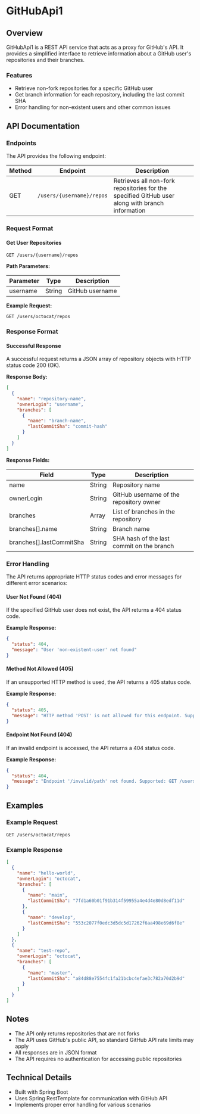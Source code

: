 # GitHubApi1

## Overview

GitHubApi1 is a REST API service that acts as a proxy for GitHub's API. It provides a simplified interface to retrieve information about a GitHub user's repositories and their branches.

### Features

- Retrieve non-fork repositories for a specific GitHub user
- Get branch information for each repository, including the last commit SHA
- Error handling for non-existent users and other common issues

## API Documentation

### Endpoints

The API provides the following endpoint:

| Method | Endpoint | Description |
|--------|----------|-------------|
| GET | `/users/{username}/repos` | Retrieves all non-fork repositories for the specified GitHub user along with branch information |

### Request Format

#### Get User Repositories

```
GET /users/{username}/repos
```

**Path Parameters:**

| Parameter | Type | Description |
|-----------|------|-------------|
| username | String | GitHub username |

**Example Request:**

```
GET /users/octocat/repos
```

### Response Format

#### Successful Response

A successful request returns a JSON array of repository objects with HTTP status code 200 (OK).

**Response Body:**

```json
[
  {
    "name": "repository-name",
    "ownerLogin": "username",
    "branches": [
      {
        "name": "branch-name",
        "lastCommitSha": "commit-hash"
      }
    ]
  }
]
```

**Response Fields:**

| Field | Type | Description |
|-------|------|-------------|
| name | String | Repository name |
| ownerLogin | String | GitHub username of the repository owner |
| branches | Array | List of branches in the repository |
| branches[].name | String | Branch name |
| branches[].lastCommitSha | String | SHA hash of the last commit on the branch |

### Error Handling

The API returns appropriate HTTP status codes and error messages for different error scenarios:

#### User Not Found (404)

If the specified GitHub user does not exist, the API returns a 404 status code.

**Example Response:**

```json
{
  "status": 404,
  "message": "User 'non-existent-user' not found"
}
```

#### Method Not Allowed (405)

If an unsupported HTTP method is used, the API returns a 405 status code.

**Example Response:**

```json
{
  "status": 405,
  "message": "HTTP method 'POST' is not allowed for this endpoint. Supported: GET /users/{username}/repos"
}
```

#### Endpoint Not Found (404)

If an invalid endpoint is accessed, the API returns a 404 status code.

**Example Response:**

```json
{
  "status": 404,
  "message": "Endpoint '/invalid/path' not found. Supported: GET /users/{username}/repos"
}
```

## Examples

### Example Request

```
GET /users/octocat/repos
```

### Example Response

```json
[
  {
    "name": "hello-world",
    "ownerLogin": "octocat",
    "branches": [
      {
        "name": "main",
        "lastCommitSha": "7fd1a60b01f91b314f59955a4e4d4e80d8edf11d"
      },
      {
        "name": "develop",
        "lastCommitSha": "553c2077f0edc3d5dc5d17262f6aa498e69d6f8e"
      }
    ]
  },
  {
    "name": "test-repo",
    "ownerLogin": "octocat",
    "branches": [
      {
        "name": "master",
        "lastCommitSha": "a84d88e7554fc1fa21bcbc4efae3c782a70d2b9d"
      }
    ]
  }
]
```

## Notes

- The API only returns repositories that are not forks
- The API uses GitHub's public API, so standard GitHub API rate limits may apply
- All responses are in JSON format
- The API requires no authentication for accessing public repositories

## Technical Details

- Built with Spring Boot
- Uses Spring RestTemplate for communication with GitHub API
- Implements proper error handling for various scenarios